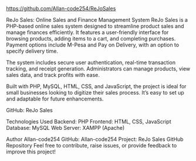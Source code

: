 https://github.com/Allan-code254/ReJoSales

ReJo Sales: Online Sales and Finance Management System
ReJo Sales is a PHP-based online sales system designed to streamline product sales and manage finances efficiently. It features a user-friendly interface for browsing products, adding items to a cart, and completing purchases. Payment options include M-Pesa and Pay on Delivery, with an option to specify delivery time.

The system includes secure user authentication, real-time transaction tracking, and receipt generation. Administrators can manage products, view sales data, and track profits with ease.

Built with PHP, MySQL, HTML, CSS, and JavaScript, the project is ideal for small businesses looking to digitize their sales process. It’s easy to set up and adaptable for future enhancements.


GitHub: ReJo Sales


Technologies Used
Backend: PHP
Frontend: HTML, CSS, JavaScript
Database: MySQL
Web Server: XAMPP (Apache)


Author
Allan-code254
GitHub: Allan-code254
Project: ReJo Sales GitHub Repository
Feel free to contribute, raise issues, or provide feedback to improve this project!
